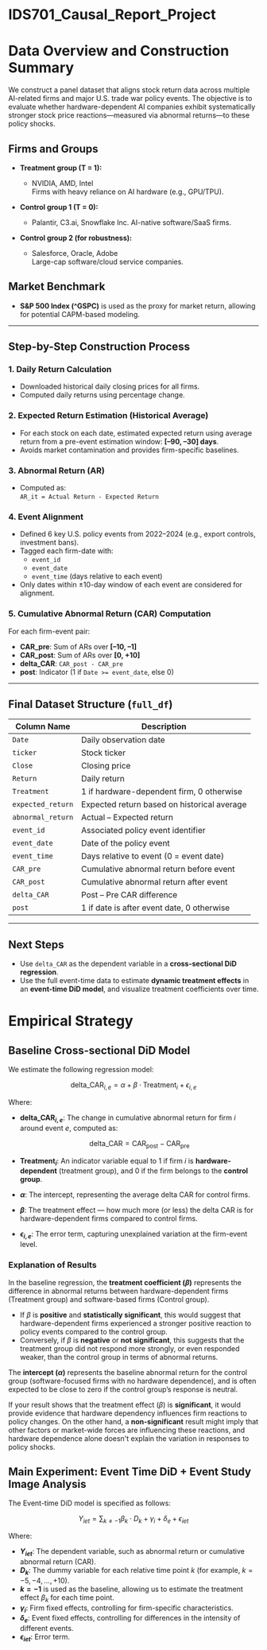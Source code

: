 # IDS701_Causal_Report_Project

# Data Overview and Construction Summary

We construct a panel dataset that aligns stock return data across multiple AI-related firms and major U.S. trade war policy events. The objective is to evaluate whether hardware-dependent AI companies exhibit systematically stronger stock price reactions—measured via abnormal returns—to these policy shocks.

## Firms and Groups

- **Treatment group (T = 1):**
  - NVIDIA, AMD, Intel  
  Firms with heavy reliance on AI hardware (e.g., GPU/TPU).

- **Control group 1 (T = 0):**
  - Palantir, C3.ai, Snowflake Inc. 
  AI-native software/SaaS firms.

- **Control group 2 (for robustness):**
  - Salesforce, Oracle, Adobe  
  Large-cap software/cloud service companies.

## Market Benchmark

- **S&P 500 Index (^GSPC)** is used as the proxy for market return, allowing for potential CAPM-based modeling.

---

## Step-by-Step Construction Process

### 1. Daily Return Calculation
- Downloaded historical daily closing prices for all firms.
- Computed daily returns using percentage change.

### 2. Expected Return Estimation (Historical Average)
- For each stock on each date, estimated expected return using average return from a pre-event estimation window: **[–90, –30] days**.
- Avoids market contamination and provides firm-specific baselines.

### 3. Abnormal Return (AR)
- Computed as:  
  `AR_it = Actual Return - Expected Return`

### 4. Event Alignment
- Defined 6 key U.S. policy events from 2022–2024 (e.g., export controls, investment bans).
- Tagged each firm-date with:
  - `event_id`
  - `event_date`
  - `event_time` (days relative to each event)
- Only dates within ±10-day window of each event are considered for alignment.

### 5. Cumulative Abnormal Return (CAR) Computation
For each firm-event pair:
- **CAR_pre**: Sum of ARs over **[–10, –1]**
- **CAR_post**: Sum of ARs over **[0, +10]**
- **delta_CAR**: `CAR_post - CAR_pre`
- **post**: Indicator (1 if `Date >= event_date`, else 0)

---

## Final Dataset Structure (`full_df`)

| Column Name       | Description |
|-------------------|-------------|
| `Date`            | Daily observation date |
| `ticker`          | Stock ticker |
| `Close`           | Closing price |
| `Return`          | Daily return |
| `Treatment`       | 1 if hardware-dependent firm, 0 otherwise |
| `expected_return` | Expected return based on historical average |
| `abnormal_return` | Actual – Expected return |
| `event_id`        | Associated policy event identifier |
| `event_date`      | Date of the policy event |
| `event_time`      | Days relative to event (0 = event date) |
| `CAR_pre`         | Cumulative abnormal return before event |
| `CAR_post`        | Cumulative abnormal return after event |
| `delta_CAR`       | Post – Pre CAR difference |
| `post`            | 1 if date is after event date, 0 otherwise |

---

## Next Steps

- Use `delta_CAR` as the dependent variable in a **cross-sectional DiD regression**.
- Use the full event-time data to estimate **dynamic treatment effects** in an **event-time DiD model**, and visualize treatment coefficients over time.



# Empirical Strategy

## Baseline Cross-sectional DiD Model

We estimate the following regression model:

$$
\text{delta\_CAR}_{i,e} = \alpha + \beta \cdot \text{Treatment}_i + \epsilon_{i,e}
$$

Where:

- **$\text{delta\_CAR}_{i,e}$**: The change in cumulative abnormal return for firm *i* around event *e*, computed as:

  $$
  \text{delta\_CAR} = \text{CAR}_{\text{post}} - \text{CAR}_{\text{pre}}
  $$

- **$\text{Treatment}_i$**: An indicator variable equal to 1 if firm *i* is **hardware-dependent** (treatment group), and 0 if the firm belongs to the **control group**.

- **$\alpha$**: The intercept, representing the average delta CAR for control firms.

- **$\beta$**: The treatment effect — how much more (or less) the delta CAR is for hardware-dependent firms compared to control firms.

- **$\epsilon_{i,e}$**: The error term, capturing unexplained variation at the firm-event level.

### **Explanation of Results**

In the baseline regression, the **treatment coefficient ($\beta$)** represents the difference in abnormal returns between hardware-dependent firms (Treatment group) and software-based firms (Control group). 

- If $\beta$ is **positive** and **statistically significant**, this would suggest that hardware-dependent firms experienced a stronger positive reaction to policy events compared to the control group. 
- Conversely, if $\beta$ is **negative** or **not significant**, this suggests that the treatment group did not respond more strongly, or even responded weaker, than the control group in terms of abnormal returns.

The **intercept ($\alpha$)** represents the baseline abnormal return for the control group (software-focused firms with no hardware dependence), and is often expected to be close to zero if the control group’s response is neutral.

If your result shows that the treatment effect ($\beta$) is **significant**, it would provide evidence that hardware dependency influences firm reactions to policy changes. On the other hand, a **non-significant** result might imply that other factors or market-wide forces are influencing these reactions, and hardware dependence alone doesn't explain the variation in responses to policy shocks.




## Main Experiment: Event Time DiD + Event Study Image Analysis

The Event-time DiD model is specified as follows:

$$
Y_{iet} = \sum_{k \neq -1} \beta_k \cdot D_k + \gamma_i + \delta_e + \epsilon_{iet}
$$

Where:

- **$Y_{iet}$**: The dependent variable, such as abnormal return or cumulative abnormal return (CAR).
- **$D_k$**: The dummy variable for each relative time point $k$ (for example, $k = -5, -4, \dots, +10$).
- **$k = -1$** is used as the baseline, allowing us to estimate the treatment effect $\beta_k$ for each time point.
- **$\gamma_i$**: Firm fixed effects, controlling for firm-specific characteristics.
- **$\delta_e$**: Event fixed effects, controlling for differences in the intensity of different events.
- **$\epsilon_{iet}$**: Error term.
